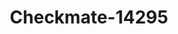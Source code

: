 ---
f_zip-code: 85323
f_state-code: AZ
title: Checkmate-14295
f_phone: 623-872-7979
f_city-only: Avondale
f_address: 10575 West Indian School Road Avondale
f_location-unique-id: '14295'
slug: checkmate-14295
updated-on: '2024-05-30T13:46:58.046Z'
created-on: '2024-05-30T13:36:59.803Z'
published-on: '2024-05-30T13:54:32.469Z'
f_city-state: cms/city/avondale-az.md
f_company: cms/company/checkmate.md
f_state: cms/state/arizona.md
layout: '[payday-loan].html'
tags: payday-loan
---
